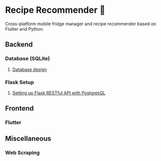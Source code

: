 # Recipe Recommender 🍊
Cross-platform mobile fridge manager and recipe recommender based on Flutter and Python.

## Backend

### Database (SQLite)

1. [Database design](https://ondras.zarovi.cz/sql/demo/)

### Flask Setup

1. [Setting up Flask RESTful API with PostgresQL](https://www.codementor.io/@dongido/how-to-build-restful-apis-with-python-and-flask-fh5x7zjrx)

## Frontend

### Flutter

## Miscellaneous

### Web Scraping
